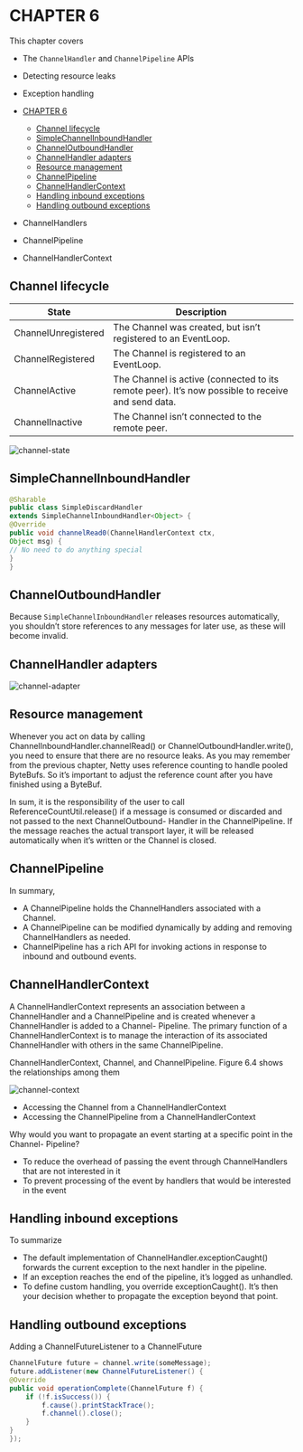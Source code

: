 # CHAPTER 6

This chapter covers

- The `ChannelHandler` and `ChannelPipeline` APIs
- Detecting resource leaks
- Exception handling

- [CHAPTER 6](#chapter-6)
  - [Channel lifecycle](#channel-lifecycle)
  - [SimpleChannelInboundHandler](#simplechannelinboundhandler)
  - [ChannelOutboundHandler](#channeloutboundhandler)
  - [ChannelHandler adapters](#channelhandler-adapters)
  - [Resource management](#resource-management)
  - [ChannelPipeline](#channelpipeline)
  - [ChannelHandlerContext](#channelhandlercontext)
  - [Handling inbound exceptions](#handling-inbound-exceptions)
  - [Handling outbound exceptions](#handling-outbound-exceptions)

- ChannelHandlers
- ChannelPipeline
- ChannelHandlerContext

## Channel lifecycle

| State               | Description                                                                                        |
| ------------------- | -------------------------------------------------------------------------------------------------- |
| ChannelUnregistered | The Channel was created, but isn’t registered to an EventLoop.                                    |
| ChannelRegistered   | The Channel is registered to an EventLoop.                                                         |
| ChannelActive       | The Channel is active (connected to its remote peer). It’s now possible to receive and send data. |
| ChannelInactive     | The Channel isn’t connected to the remote peer.                                                   |

![channel-state](./images/channel-state.png)

## SimpleChannelInboundHandler

```java
@Sharable
public class SimpleDiscardHandler
extends SimpleChannelInboundHandler<Object> {
@Override
public void channelRead0(ChannelHandlerContext ctx,
Object msg) {
// No need to do anything special
}
}
```

## ChannelOutboundHandler

Because `SimpleChannelInboundHandler` releases resources automatically, you shouldn’t
store references to any messages for later use, as these will become invalid.

## ChannelHandler adapters

![channel-adapter](./images/channel-adapter.png)

## Resource management

Whenever you act on data by calling ChannelInboundHandler.channelRead() or
ChannelOutboundHandler.write(), you need to ensure that there are no resource
leaks. As you may remember from the previous chapter, Netty uses reference counting
to handle pooled ByteBufs. So it’s important to adjust the reference count after you
have finished using a ByteBuf.

In sum, it is the responsibility of the user to call ReferenceCountUtil.release() if
a message is consumed or discarded and not passed to the next ChannelOutbound-
Handler in the ChannelPipeline. If the message reaches the actual transport layer, it
will be released automatically when it’s written or the Channel is closed.

## ChannelPipeline

In summary,

- A ChannelPipeline holds the ChannelHandlers associated with a Channel.
- A ChannelPipeline can be modified dynamically by adding and removing ChannelHandlers as needed.
- ChannelPipeline has a rich API for invoking actions in response to inbound and outbound events.

## ChannelHandlerContext

A ChannelHandlerContext represents an association between a ChannelHandler and
a ChannelPipeline and is created whenever a ChannelHandler is added to a Channel-
Pipeline. The primary function of a ChannelHandlerContext is to manage the interaction
of its associated ChannelHandler with others in the same ChannelPipeline.

ChannelHandlerContext, Channel, and ChannelPipeline. Figure 6.4 shows the relationships among them

![channel-context](./images/channel-context.png)

- Accessing the Channel from a ChannelHandlerContext
- Accessing the ChannelPipeline from a ChannelHandlerContext

Why would you want to propagate an event starting at a specific point in the Channel-
Pipeline?

- To reduce the overhead of passing the event through ChannelHandlers that are not interested in it
- To prevent processing of the event by handlers that would be interested in the event

## Handling inbound exceptions

To summarize

- The default implementation of ChannelHandler.exceptionCaught() forwards the current exception to the next handler in the pipeline.
- If an exception reaches the end of the pipeline, it’s logged as unhandled.
- To define custom handling, you override exceptionCaught(). It’s then your decision whether to propagate the exception beyond that point.

## Handling outbound exceptions

Adding a ChannelFutureListener to a ChannelFuture

```java
ChannelFuture future = channel.write(someMessage);
future.addListener(new ChannelFutureListener() {
@Override
public void operationComplete(ChannelFuture f) {
    if (!f.isSuccess()) {
        f.cause().printStackTrace();
        f.channel().close();
    }
}
});
```
